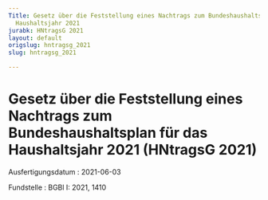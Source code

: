 ```yaml
---
Title: Gesetz über die Feststellung eines Nachtrags zum Bundeshaushaltsplan für das
  Haushaltsjahr 2021
jurabk: HNtragsG 2021
layout: default
origslug: hntragsg_2021
slug: hntragsg_2021

---
```


# Gesetz über die Feststellung eines Nachtrags zum Bundeshaushaltsplan für das Haushaltsjahr 2021 (HNtragsG 2021)

Ausfertigungsdatum
:   2021-06-03

Fundstelle
:   BGBl I: 2021, 1410

